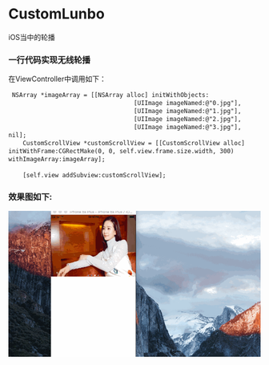 # CustomLunbo
iOS当中的轮播
### 一行代码实现无线轮播
在ViewController中调用如下：

```
 NSArray *imageArray = [[NSArray alloc] initWithObjects:
                                   [UIImage imageNamed:@"0.jpg"],
                                   [UIImage imageNamed:@"1.jpg"],
                                   [UIImage imageNamed:@"2.jpg"],
                                   [UIImage imageNamed:@"3.jpg"], nil];
    CustomScrollView *customScrollView = [[CustomScrollView alloc] initWithFrame:CGRectMake(0, 0, self.view.frame.size.width, 300) withImageArray:imageArray];
   
    [self.view addSubview:customScrollView];
```

### 效果图如下:
![](https://github.com/xianqincanglang/CustomLunbo/blob/master/CustomScrolllView/result.gif)
